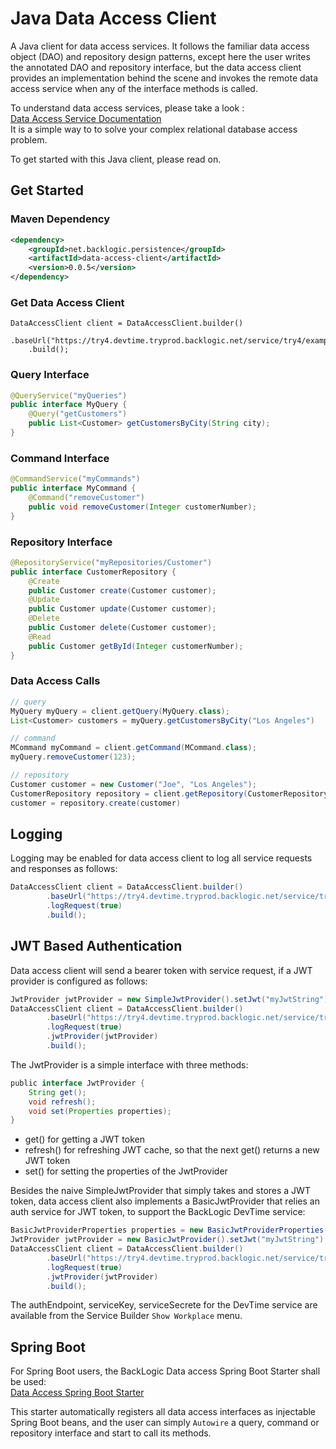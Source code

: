 # Java Data Access Client

A Java client for data access services. It follows the familiar data access object (DAO) and repository design patterns, except here the user writes the annotated DAO and repository interface, but the data access client provides an implementation behind the scene and invokes the remote data access service when any of the interface methods is called.  

To understand data access services, please take a look :  
[Data Access Service Documentation](https://docs.backlogic.net/#/DataAccessService)  
It is a simple way to to solve your complex relational database access problem.

To get started with this Java client, please read on.

## Get Started

### Maven Dependency

```xml
<dependency>
    <groupId>net.backlogic.persistence</groupId>
    <artifactId>data-access-client</artifactId>
    <version>0.0.5</version>
</dependency>
``` 

### Get Data Access Client

```goovy
DataAccessClient client = DataAccessClient.builder()
	.baseUrl("https://try4.devtime.tryprod.backlogic.net/service/try4/example")
	.build();
```

### Query Interface

```java
@QueryService("myQueries")
public interface MyQuery {
	@Query("getCustomers")
	public List<Customer> getCustomersByCity(String city);
}
```

### Command Interface

``` java
@CommandService("myCommands")
public interface MyCommand {
	@Command("removeCustomer")
	public void removeCustomer(Integer customerNumber);
}
```

### Repository Interface

``` java
@RepositoryService("myRepositories/Customer")
public interface CustomerRepository {
	@Create
	public Customer create(Customer customer);
	@Update
	public Customer update(Customer customer);
	@Delete
	public Customer delete(Customer customer);
	@Read
	public Customer getById(Integer customerNumber);
}
```

### Data Access Calls

```groovy
// query
MyQuery myQuery = client.getQuery(MyQuery.class);
List<Customer> customers = myQuery.getCustomersByCity("Los Angeles")

// command
MCommand myCommand = client.getCommand(MCommand.class);
myQuery.removeCustomer(123);

// repository
Customer customer = new Customer("Joe", "Los Angeles");
CustomerRepository repository = client.getRepository(CustomerRepository.class);
customer = repository.create(customer)

```

## Logging

Logging may be enabled for data access client to log all service requests and responses as follows:

```groovy
DataAccessClient client = DataAccessClient.builder()
        .baseUrl("https://try4.devtime.tryprod.backlogic.net/service/try4/example")
        .logRequest(true)
        .build();
```

## JWT Based Authentication

Data access client will send a bearer token with service request, if a JWT provider is configured as follows:

```groovy
JwtProvider jwtProvider = new SimpleJwtProvider().setJwt("myJwtString")
DataAccessClient client = DataAccessClient.builder()
        .baseUrl("https://try4.devtime.tryprod.backlogic.net/service/try4/example")
        .logRequest(true)
        .jwtProvider(jwtProvider)
        .build();
```

The JwtProvider is a simple interface with three methods:

```groovy
public interface JwtProvider {
    String get();
    void refresh();
    void set(Properties properties);
}
```

- get() for getting a JWT token
- refresh() for refreshing JWT cache, so that the next get() returns a new JWT token
- set() for setting the properties of the JwtProvider

Besides the naive SimpleJwtProvider that simply takes and stores a JWT token, data access client also implements
a BasicJwtProvider that relies an auth service for JWT token, to support the BackLogic DevTime service:

```groovy
BasicJwtProviderProperties properties = new BasicJwtProviderProperties(authEndpoint, serviceKey, serviceSecrete);
JwtProvider jwtProvider = new BasicJwtProvider().setJwt("myJwtString")
DataAccessClient client = DataAccessClient.builder()
        .baseUrl("https://try4.devtime.tryprod.backlogic.net/service/try4/example")
        .logRequest(true)
        .jwtProvider(jwtProvider)
        .build();
```

The authEndpoint, serviceKey, serviceSecrete for the DevTime service are available from the Service Builder `Show Workplace` menu.

## Spring Boot

For Spring Boot users, the BackLogic Data access Spring Boot Starter shall be used:  
[Data Access Spring Boot Starter](https://github.com/bklogic/backlogic-spring-boot-starter)

This starter automatically registers all data access interfaces as injectable Spring Boot beans, 
and the user can simply `Autowire` a query, command or repository interface and 
start to call its methods. 
